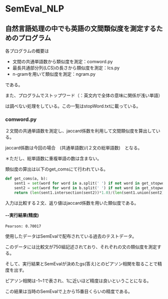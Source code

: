 # SemEval_NLP
## 自然言語処理の中でも英語の文間類似度を測定するためのプログラム

各プログラムの概要は
* 文間の共通単語数から類似度を測定：comword.py
* 最長共通部分列(LCS)の長さから類似度を測定：lcs.py
* n-gramを用いて類似度を測定：ngram.py

である。

また、プログラムでストップワード（：英文内で全体の意味に関係が浅い単語）

は調べない処理をしている。この一覧はstopWord.txtに載っている。

### comword.py
２文間の共通単語数を測定し、jaccard係数を利用して文間類似度を算出している。

jaccard係数は今回の場合　(共通単語数)/(２文の総単語数)　となる。

＊ただし、総単語数に重複単語の数は含まない。

類似度の算出は以下のget_comsにて行われている。
```python
def get_coms(a, b):
	sent1 = set(word for word in a.split(' ') if not word in get_stopword())
	sent2 = set(word for word in b.split(' ') if not word in get_stopword())
	return (len(sent1.intersection(sent2))*1.0)/(len(sent1.union(sent2))*1.0)
```
入力は比較する２文、返り値はjaccard係数を用いた類似度である。

#### --実行結果(精度)
```
Pearson: 0.70017
```

使用したデータはSemEvalで配布されている過去のテストデータ。

このデータには比較文が750組記述されており、それぞれの文の類似度を測定する。

そして、実行結果とSemEvalが決めたgs(答え)とのピアソン相関を取ることで精度を出す。

ピアソン相関は-1~1で表され、1に近いほど精度は良いということになる。

この結果は当時のSemEvalで上から15番目くらいの精度である。


